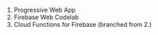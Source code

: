 1. Progressive Web App
2. Firebase Web Codelab
  3. Cloud Functions for Firebase (branched from 2.)
